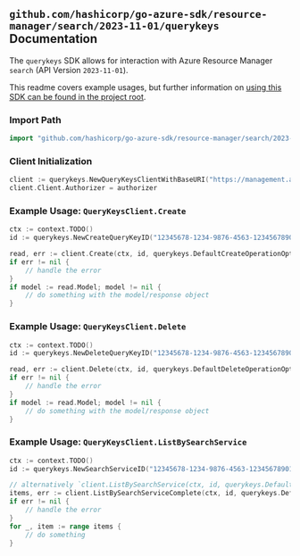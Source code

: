 
## `github.com/hashicorp/go-azure-sdk/resource-manager/search/2023-11-01/querykeys` Documentation

The `querykeys` SDK allows for interaction with Azure Resource Manager `search` (API Version `2023-11-01`).

This readme covers example usages, but further information on [using this SDK can be found in the project root](https://github.com/hashicorp/go-azure-sdk/tree/main/docs).

### Import Path

```go
import "github.com/hashicorp/go-azure-sdk/resource-manager/search/2023-11-01/querykeys"
```


### Client Initialization

```go
client := querykeys.NewQueryKeysClientWithBaseURI("https://management.azure.com")
client.Client.Authorizer = authorizer
```


### Example Usage: `QueryKeysClient.Create`

```go
ctx := context.TODO()
id := querykeys.NewCreateQueryKeyID("12345678-1234-9876-4563-123456789012", "example-resource-group", "searchServiceName", "createQueryKeyName")

read, err := client.Create(ctx, id, querykeys.DefaultCreateOperationOptions())
if err != nil {
	// handle the error
}
if model := read.Model; model != nil {
	// do something with the model/response object
}
```


### Example Usage: `QueryKeysClient.Delete`

```go
ctx := context.TODO()
id := querykeys.NewDeleteQueryKeyID("12345678-1234-9876-4563-123456789012", "example-resource-group", "searchServiceName", "deleteQueryKeyName")

read, err := client.Delete(ctx, id, querykeys.DefaultDeleteOperationOptions())
if err != nil {
	// handle the error
}
if model := read.Model; model != nil {
	// do something with the model/response object
}
```


### Example Usage: `QueryKeysClient.ListBySearchService`

```go
ctx := context.TODO()
id := querykeys.NewSearchServiceID("12345678-1234-9876-4563-123456789012", "example-resource-group", "searchServiceName")

// alternatively `client.ListBySearchService(ctx, id, querykeys.DefaultListBySearchServiceOperationOptions())` can be used to do batched pagination
items, err := client.ListBySearchServiceComplete(ctx, id, querykeys.DefaultListBySearchServiceOperationOptions())
if err != nil {
	// handle the error
}
for _, item := range items {
	// do something
}
```
